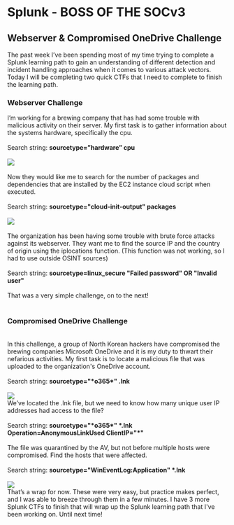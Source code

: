 # Splunk - BOSS OF THE SOCv3
<h2>Webserver & Compromised OneDrive Challenge</h2>

The past week I’ve been spending most of my time trying to complete a Splunk learning path to gain an understanding of different detection and incident handling approaches when it comes to various attack vectors. Today I will be completing two quick CTFs that I need to complete to finish the learning path. 

<h3>Webserver Challenge</h3>

I’m working for a brewing company that has had some trouble with malicious activity on their server. My first task is to gather information about the systems hardware, specifically the cpu.
<br>
<br>
Search string: <b>sourcetype=”hardware” cpu</b>
<br>
<br>
<img src="https://i.imgur.com/EkISr4D.jpg">
<br>
<br>
Now they would like me to search for the number of packages and dependencies that are installed by the EC2 instance cloud script when executed.
<br>
<br>
Search string: <b>sourcetype="cloud-init-output" packages</b>
<br>
<br>
<img src="https://i.imgur.com/8SVhVhl.jpg">
<br>
<br>
The organization has been having some trouble with brute force attacks against its webserver.  They want me to find the source IP and the country of origin using the iplocations function. (This function was not working, so I had to use outside OSINT sources)
<br>
<br>
Search string: <b>sourcetype=linux_secure "Failed password" OR "Invalid user"</b>
<br>
<br>
That was a very simple challenge, on to the next! 
<br>
<br>
<h3>Compromised OneDrive Challenge</h3>
<br>
In this challenge, a group of North Korean hackers have compromised the brewing companies Microsoft OneDrive and it is my duty to thwart their nefarious activities. My first task is to locate a malicious file that was uploaded to the organization's OneDrive account.
<br>
<br>
Search string: <b>sourcetype="*o365*" .lnk</b>
<br>
<br>
<img src="https://i.imgur.com/OTJl2DF.jpg">
<br>
We’ve located the .lnk file, but we need to know how many unique user IP addresses had access to the file? 
<br>
<br>
Search string: <b>sourcetype="*o365*" *.lnk  Operation=AnonymousLinkUsed ClientIP="*"</b>
<br>
<br>
The file was quarantined by the AV, but not before multiple hosts were compromised. Find the hosts that were affected. 
<br>
<br>
Search string: <b>sourcetype="WinEventLog:Application" *.lnk</b>
<br>
<br>
<img src="https://i.imgur.com/EGQxpAe.jpg">
<br>
That’s a wrap for now. These were very easy, but practice makes perfect, and I was able to breeze through them in a few minutes. I have 3 more Splunk CTFs to finish that will wrap up the Splunk learning path that I've been working on. Until next time! 




























